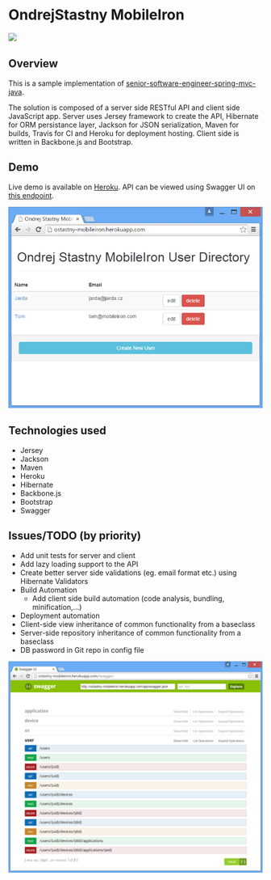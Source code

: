# OndrejStastny MobileIron 

![](https://travis-ci.org/ostastny/mobileiron.svg?branch=master)

## Overview
This is a sample implementation of [senior-software-engineer-spring-mvc-java](https://github.com/ostastny/hiring/blob/master/senior-software-engineer-spring-mvc-java.md).

The solution is composed of a server side RESTful API and client side JavaScript app.
Server uses Jersey framework to create the API, Hibernate for ORM persistance layer, Jackson for JSON serialization, Maven for builds, Travis for CI and Heroku for deployment hosting.
Client side is written in Backbone.js and Bootstrap.

## Demo
Live demo is available on [Heroku](http://ostastny-mobileiron.herokuapp.com).
API can be viewed using Swagger UI on [this endpoint](http://ostastny-mobileiron.herokuapp.com/swagger).

![Application ScreenShot](/screen01.png?raw=true)

## Technologies used
* Jersey
* Jackson
* Maven
* Heroku
* Hibernate
* Backbone.js
* Bootstrap
* Swagger

## Issues/TODO (by priority)
* Add unit tests for server and client
* Add lazy loading support to the API
* Create better server side validations (eg. email format etc.) using Hibernate Validators
* Build Automation
	* Add client side build automation (code analysis, bundling, minification,...)
* Deployment automation
* Client-side view inheritance of common functionality from a baseclass
* Server-side repository inheritance of common functionality from a baseclass
* DB password in Git repo in config file


![Swagger UI Screenshot](/screen02.png?raw=true)